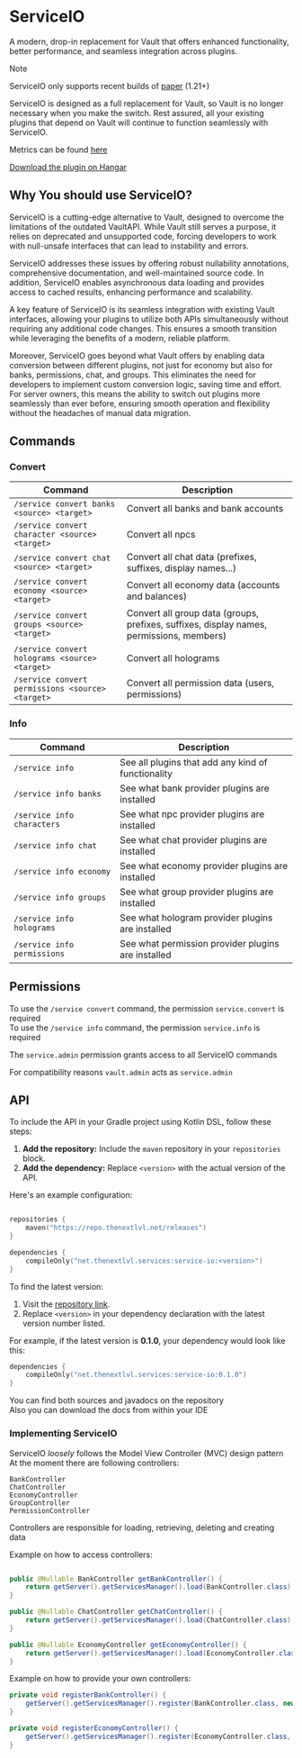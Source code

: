 # ServiceIO

A modern, drop-in replacement for Vault that offers enhanced functionality,
better performance, and seamless integration across plugins.

> [!NOTE]
> ServiceIO only supports recent builds of [paper](https://papermc.io/downloads/paper) (1.21+)
>
> ServiceIO is designed as a full replacement for Vault, so Vault is no longer necessary when you make the switch. Rest
> assured, all your existing plugins that depend on Vault will continue to function seamlessly with ServiceIO.

Metrics can be found [here](https://bstats.org/plugin/bukkit/TheNextLvl%20ServiceIO/23083)

[Download the plugin on Hangar](https://hangar.papermc.io/TheNextLvl/ServiceIO)

## Why You should use ServiceIO?

ServiceIO is a cutting-edge alternative to Vault, designed to overcome the limitations of the outdated VaultAPI. While
Vault still serves a purpose, it relies on deprecated and unsupported code, forcing developers to work with null-unsafe
interfaces that can lead to instability and errors.

ServiceIO addresses these issues by offering robust nullability annotations, comprehensive documentation, and
well-maintained source code. In addition, ServiceIO enables asynchronous data loading and provides access to cached
results, enhancing performance and scalability.

A key feature of ServiceIO is its seamless integration with existing Vault interfaces, allowing your plugins to utilize
both APIs simultaneously without requiring any additional code changes. This ensures a smooth transition while
leveraging the benefits of a modern, reliable platform.

Moreover, ServiceIO goes beyond what Vault offers by enabling data conversion between different plugins, not just for
economy but also for banks, permissions, chat, and groups. This eliminates the need for developers to implement custom
conversion logic, saving time and effort. For server owners, this means the ability to switch out plugins more
seamlessly than ever before, ensuring smooth operation and flexibility without the headaches of manual data migration.

## Commands

### Convert

| Command                                          | Description                                                                              |
|--------------------------------------------------|------------------------------------------------------------------------------------------|
| `/service convert banks <source> <target>`       | Convert all banks and bank accounts                                                      |
| `/service convert character <source> <target>`   | Convert all npcs                                                                         |
| `/service convert chat <source> <target>`        | Convert all chat data (prefixes, suffixes, display names...)                             |
| `/service convert economy <source> <target>`     | Convert all economy data (accounts and balances)                                         |
| `/service convert groups <source> <target>`      | Convert all group data (groups, prefixes, suffixes, display names, permissions, members) |
| `/service convert holograms <source> <target>`   | Convert all holograms                                                                    |
| `/service convert permissions <source> <target>` | Convert all permission data (users, permissions)                                         |

### Info

| Command                     | Description                                        |
|-----------------------------|----------------------------------------------------|
| `/service info`             | See all plugins that add any kind of functionality |
| `/service info banks`       | See what bank provider plugins are installed       |
| `/service info characters`  | See what npc provider plugins are installed        |
| `/service info chat`        | See what chat provider plugins are installed       |
| `/service info economy`     | See what economy provider plugins are installed    |
| `/service info groups`      | See what group provider plugins are installed      |
| `/service info holograms`   | See what hologram provider plugins are installed   |
| `/service info permissions` | See what permission provider plugins are installed |

## Permissions

To use the `/service convert` command, the permission `service.convert` is required<br/>
To use the `/service info` command, the permission `service.info` is required

The `service.admin` permission grants access to all ServiceIO commands

For compatibility reasons `vault.admin` acts as `service.admin`

## API

To include the API in your Gradle project using Kotlin DSL, follow these steps:

1. **Add the repository:** Include the `maven` repository in your `repositories` block.
2. **Add the dependency:** Replace `<version>` with the actual version of the API.

Here's an example configuration:

```kts

repositories {
    maven("https://repo.thenextlvl.net/releases")
}

dependencies {
    compileOnly("net.thenextlvl.services:service-io:<version>")
}
```

To find the latest version:

1. Visit the [repository link](https://repo.thenextlvl.net/#/releases/net/thenextlvl/services/service-io).
2. Replace `<version>` in your dependency declaration with the latest version number listed.

For example, if the latest version is **0.1.0**, your dependency would look like this:

```kts
dependencies {
    compileOnly("net.thenextlvl.services:service-io:0.1.0")
}
```

You can find both sources and javadocs on the repository<br/>
Also you can download the docs from within your IDE

### Implementing ServiceIO

ServiceIO _loosely_ follows the Model View Controller (MVC) design pattern<br>
At the moment there are following controllers:

    BankController
    ChatController
    EconomyController
    GroupController
    PermissionController

Controllers are responsible for loading, retrieving, deleting and creating data

Example on how to access controllers:

```java

public @Nullable BankController getBankController() {
    return getServer().getServicesManager().load(BankController.class);
}

public @Nullable ChatController getChatController() {
    return getServer().getServicesManager().load(ChatController.class);
}

public @Nullable EconomyController getEconomyController() {
    return getServer().getServicesManager().load(EconomyController.class);
}
```

Example on how to provide your own controllers:

```java
private void registerBankController() {
    getServer().getServicesManager().register(BankController.class, new YourBankController(), this, ServicePriority.Highest);
}

private void registerEconomyController() {
    getServer().getServicesManager().register(EconomyController.class, new YourEconomyController(), this, ServicePriority.Highest);
}
```
